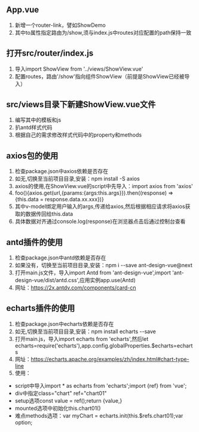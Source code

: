 ## App.vue
1. 新增一个router-link，譬如<router-link to="/show">ShowDemo</router-link>
2. 其中to属性指定路由为/show,须与index.js中routes对应配置的path保持一致

## 打开src/router/index.js
1. 导入import ShowView from '../views/ShowView.vue'
2. 配置routes，路由'/show'指向组件ShowView（前提是ShowView已经被导入）

## src/views目录下新建ShowView.vue文件
1. 编写其中的模板和js
2. 扒antd样式代码
3. 根据自己的需求修改样式代码中的property和methods

## axios包的使用
1. 检查package.json中axios依赖是否存在
2. 如无,切换至当前项目目录,安装：npm install -S axios
3. axios的使用,在ShowView.vue的script中先导入：import axios from 'axios'
4. foo(){axios.get(url,{params:{args:this.args}}).then((response) => {this.data = response.data.xx.xxx})}
5. 其中v-model绑定用户输入的args,传递给axios,然后根据相应请求将axios获取的数据传回给this.data
6. 具体数据对齐通过console.log(response)在浏览器点击后通过控制台查看

## antd插件的使用
1. 检查package.json中antd依赖是否存在
2. 如果没有，切换至当前项目目录,安装：npm i --save ant-design-vue@next
3. 打开main.js文件，导入import Antd from 'ant-design-vue',import 'ant-design-vue/dist/antd.css',应用实例app.use(Antd)
4. 网址：https://2x.antdv.com/components/card-cn


## echarts插件的使用
1. 检查package.json中echarts依赖是否存在
2. 如无,切换至当前项目目录,安装：npm install  echarts --save
3. 打开main.js，导入import echarts from 'echarts',然后let echarts=require('echarts'),app.config.globalProperties.$echarts=echarts
4. 网址：https://echarts.apache.org/examples/zh/index.html#chart-type-line
5. 使用：
- script中导入import * as echarts from 'echarts';import {ref} from 'vue';
- div中指定class="chart" ref="chart01"
- setup选项const value = ref();return {value,}
- mounted选项中初始化this.chart01()
- 难点methods选项：var myChart = echarts.init(this.$refs.chart01);var option;

